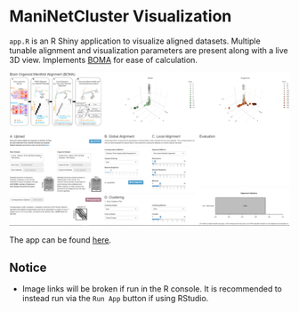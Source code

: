 # ManiNetCluster Visualization

`app.R` is an R Shiny application to visualize aligned datasets.  Multiple tunable alignment and visualization parameters are present along with a live 3D view.  Implements [BOMA](https://doi.org/10.1016/j.crmeth.2023.100409) for ease of calculation.

![UI example on sample data](./images/ui.png)

The app can be found [here](https://daifengwanglab.shinyapps.io/boma_webapp/).

## Notice
- Image links will be broken if run in the R console.  It is recommended to instead run via the `Run App` button if using RStudio.

